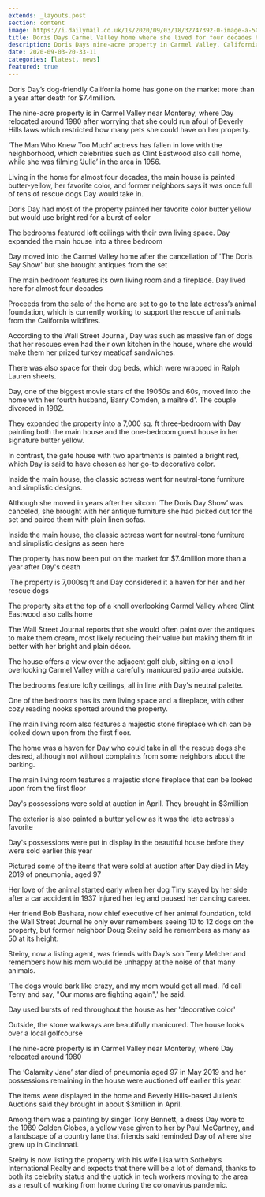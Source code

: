 ```yaml
---
extends: _layouts.post
section: content
image: https://i.dailymail.co.uk/1s/2020/09/03/18/32747392-0-image-a-50_1599155973747.jpg 
title: Doris Days Carmel Valley home where she lived for four decades hits the market for $7.4million  
description: Doris Days nine-acre property in Carmel Valley, California, is on the market for $7.4million more than a year after the Hollywood icons death. 
date: 2020-09-03-20-33-11 
categories: [latest, news] 
featured: true 
--- 
```

Doris Day’s dog-friendly California home has gone on the market more than a year after death for $7.4million.

The nine-acre property is in Carmel Valley near Monterey, where Day relocated around 1980 after worrying that she could run afoul of Beverly Hills laws which restricted how many pets she could have on her property.

‘The Man Who Knew Too Much’ actress has fallen in love with the neighborhood, which celebrities such as Clint Eastwood also call home, while she was filming ‘Julie’ in the area in 1956.

Living in the home for almost four decades, the main house is painted butter-yellow, her favorite color, and former neighbors says it was once full of tens of rescue dogs Day would take in. 

Doris Day had most of the property painted her favorite color butter yellow but would use bright red for a burst of color

The bedrooms featured loft ceilings with their own living space. Day expanded the main house into a three bedroom

Day moved into the Carmel Valley home after the cancellation of 'The Doris Say Show' but she brought antiques from the set 

The main bedroom features its own living room and a fireplace. Day lived here for almost four decades

Proceeds from the sale of the home are set to go to the late actress’s animal foundation, which is currently working to support the rescue of animals from the California wildfires.

According to the Wall Street Journal, Day was such as massive fan of dogs that her rescues even had their own kitchen in the house, where she would make them her prized turkey meatloaf sandwiches.

There was also space for their dog beds, which were wrapped in Ralph Lauren sheets.

Day, one of the biggest movie stars of the 19050s and 60s, moved into the home with her fourth husband, Barry Comden, a maître d'. The couple divorced in 1982.

They expanded the property into a 7,000 sq. ft three-bedroom with Day painting both the main house and the one-bedroom guest house in her signature butter yellow. 

In contrast, the gate house with two apartments is painted a bright red, which Day is said to have chosen as her go-to decorative color.

Inside the main house, the classic actress went for neutral-tone furniture and simplistic designs.

Although she moved in years after her sitcom ‘The Doris Day Show’ was canceled, she brought with her antique furniture she had picked out for the set and paired them with plain linen sofas.

Inside the main house, the classic actress went for neutral-tone furniture and simplistic designs as seen here 

The property has now been put on the market for $7.4million more than a year after Day's death

 The property is 7,000sq ft and Day considered it a haven for her and her rescue dogs

The property sits at the top of a knoll overlooking Carmel Valley where Clint Eastwood also calls home

The Wall Street Journal reports that she would often paint over the antiques to make them cream, most likely reducing their value but making them fit in better with her bright and plain décor.

The house offers a view over the adjacent golf club, sitting on a knoll overlooking Carmel Valley with a carefully manicured patio area outside.

The bedrooms feature lofty ceilings, all in line with Day's neutral palette. 

One of the bedrooms has its own living space and a fireplace, with other cozy reading nooks spotted around the property. 

The main living room also features a majestic stone fireplace which can be looked down upon from the first floor.   

The home was a haven for Day who could take in all the rescue dogs she desired, although not without complaints from some neighbors about the barking.

The main living room features a majestic stone fireplace that can be looked upon from the first floor 

Day's possessions were sold at auction in April. They brought in $3million

The exterior is also painted a butter yellow as it was the late actress's favorite 

Day's possessions were put in display in the beautiful house before they were sold earlier this year

Pictured some of the items that were sold at auction after Day died in May 2019 of pneumonia, aged 97

Her love of the animal started early when her dog Tiny stayed by her side after a car accident in 1937 injured her leg and paused her dancing career.

Her friend Bob Bashara, now chief executive of her animal foundation, told the Wall Street Journal he only ever remembers seeing 10 to 12 dogs on the property, but former neighbor Doug Steiny said he remembers as many as 50 at its height.

Steiny, now a listing agent, was friends with Day’s son Terry Melcher and remembers how his mom would be unhappy at the noise of that many animals.

'The dogs would bark like crazy, and my mom would get all mad. I’d call Terry and say, "Our moms are fighting again",' he said.

Day used bursts of red throughout the house as her 'decorative color'

Outside, the stone walkways are beautifully manicured. The house looks over a local golfcourse

The nine-acre property is in Carmel Valley near Monterey, where Day relocated around 1980

The ‘Calamity Jane’ star died of pneumonia aged 97 in May 2019 and her possessions remaining in the house were auctioned off earlier this year.

The items were displayed in the home and Beverly Hills-based Julien’s Auctions said they brought in about $3million in April.

Among them was a painting by singer Tony Bennett, a dress Day wore to the 1989 Golden Globes, a yellow vase given to her by Paul McCartney, and a landscape of a country lane that friends said reminded Day of where she grew up in Cincinnati.

Steiny is now listing the property with his wife Lisa with Sotheby’s International Realty and expects that there will be a lot of demand, thanks to both its celebrity status and the uptick in tech workers moving to the area as a result of working from home during the coronavirus pandemic.


